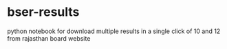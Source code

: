 # bser-results
python notebook for download multiple results in a single click of 10 and 12 from rajasthan board website 
